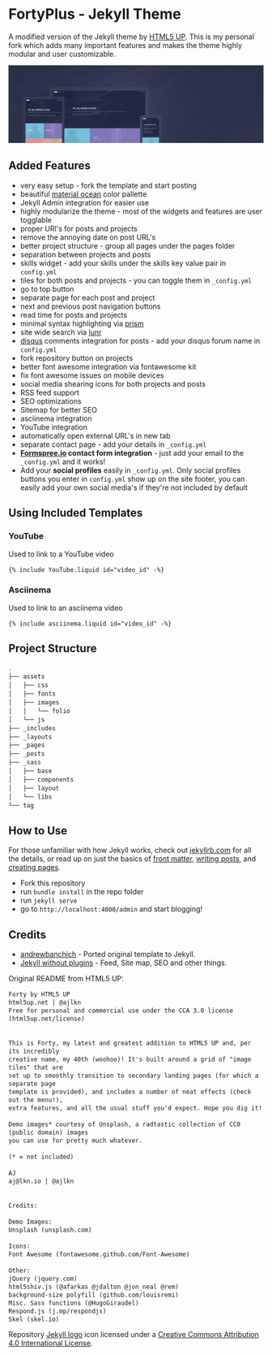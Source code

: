 # FortyPlus - Jekyll Theme

A modified version of the Jekyll theme by [HTML5 UP](https://html5up.net/). This
is my personal fork which adds many important features and makes the theme
highly modular and user customizable.

<p align="center">
<img src="/assets/images/forty.jpg" alt="Forty Theme">
</p>

## Added Features

- very easy setup - fork the template and start posting
- beautiful [material ocean](https://github.com/material-ocean/Material-Ocean)
  color pallette
- Jekyll Admin integration for easier use
- highly modularize the theme - most of the widgets and features are user
  togglable
- proper URl's for posts and projects
- remove the annoying date on post URL's
- better project structure - group all pages under the pages folder
- separation between projects and posts
- skills widget - add your skills under the skills key value pair in
  `config.yml`
- tiles for both posts and projects - you can toggle them in `_config.yml`
- go to top button
- separate page for each post and project
- next and previous post navigation buttons
- read time for posts and projects
- minimal syntax highlighting via [prism](https://prismjs.com/index.html)
- site wide search via [lunr](https://lunrjs.com)
- [disqus](https://disqus.com/) comments integration for posts - add your disqus
  forum name in `config.yml`
- fork repository button on projects
- better font awesome integration via fontawesome kit
- fix font awesome issues on mobile devices
- social media shearing icons for both projects and posts
- RSS feed support
- SEO optimizations
- Sitemap for better SEO
- asciinema integration
- YouTube integration
- automatically open external URL's in new tab
- separate contact page - add your details in `_config.yml`
- **[Formspree.io](https://formspree.io/) contact form integration** - just add
  your email to the `_config.yml` and it works!
- Add your **social profiles** easily in `_config.yml`. Only social profiles
  buttons you enter in `config.yml` show up on the site footer, you can easily
  add your own social media's if they're not included by default

## Using Included Templates

### YouTube

Used to link to a YouTube video

```liquid
{% include YouTube.liquid id="video_id" -%}
```

### Asciinema

Used to link to an asciinema video

```liquid
{% include asciinema.liquid id="video_id" -%}
```

## Project Structure

```bash
.
├── assets
│   ├── css
│   ├── fonts
│   ├── images
│   │   └── folio
│   └── js
├── _includes
├── _layouts
├── _pages
├── _posts
├── _sass
│   ├── base
│   ├── components
│   ├── layout
│   └── libs
└── tag
```

## How to Use

For those unfamiliar with how Jekyll works, check out
[jekyllrb.com](https://jekyllrb.com/) for all the details, or read up on just
the basics of [front matter](https://jekyllrb.com/docs/frontmatter/),
[writing posts](https://jekyllrb.com/docs/posts/), and
[creating pages](https://jekyllrb.com/docs/pages/).

- Fork this repository
- run `bundle install` in the repo folder
- run `jekyll serve`
- go to `http://localhost:4000/admin` and start blogging!

## Credits

- [andrewbanchich](https://github.com/andrewbanchich/forty-jekyll-theme) -
  Ported original template to Jekyll.
- [Jekyll without plugins](https://jekyllcodex.org/without-plugins/) - Feed,
  Site map, SEO and other things.

Original README from HTML5 UP:

```
Forty by HTML5 UP
html5up.net | @ajlkn
Free for personal and commercial use under the CCA 3.0 license (html5up.net/license)


This is Forty, my latest and greatest addition to HTML5 UP and, per its incredibly
creative name, my 40th (woohoo)! It's built around a grid of "image tiles" that are
set up to smoothly transition to secondary landing pages (for which a separate page
template is provided), and includes a number of neat effects (check out the menu!),
extra features, and all the usual stuff you'd expect. Hope you dig it!

Demo images* courtesy of Unsplash, a radtastic collection of CC0 (public domain) images
you can use for pretty much whatever.

(* = not included)

AJ
aj@lkn.io | @ajlkn


Credits:

Demo Images:
Unsplash (unsplash.com)

Icons:
Font Awesome (fontawesome.github.com/Font-Awesome)

Other:
jQuery (jquery.com)
html5shiv.js (@afarkas @jdalton @jon_neal @rem)
background-size polyfill (github.com/louisremi)
Misc. Sass functions (@HugoGiraudel)
Respond.js (j.mp/respondjs)
Skel (skel.io)
```

Repository [Jekyll logo](https://github.com/jekyll/brand) icon licensed under a
[Creative Commons Attribution 4.0 International License](http://choosealicense.com/licenses/cc-by-4.0/).

